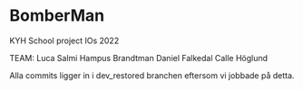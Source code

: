 # BomberMan
KYH School project IOs 2022

TEAM:
Luca Salmi
Hampus Brandtman
Daniel Falkedal
Calle Höglund

Alla commits ligger in i dev_restored branchen eftersom vi jobbade på detta.
